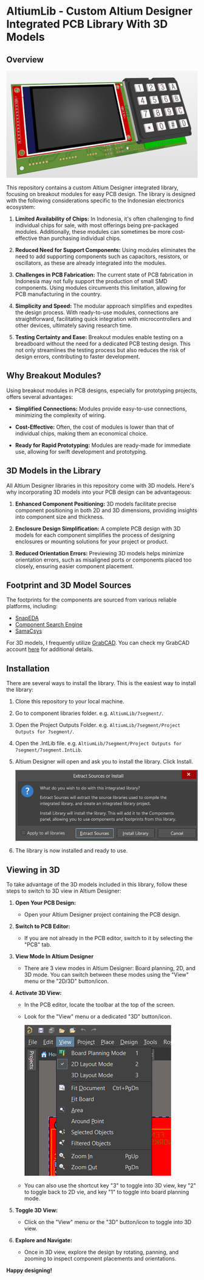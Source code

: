 # AltiumLib - Custom Altium Designer Integrated PCB Library With 3D Models

## Overview

![Preview breakout PCB](docs/img/intro/preview.png)

This repository contains a custom Altium Designer integrated library, focusing on breakout modules for easy PCB design. The library is designed with the following considerations specific to the Indonesian electronics ecosystem:

1. **Limited Availability of Chips:** In Indonesia, it's often challenging to find individual chips for sale, with most offerings being pre-packaged modules. Additionally, these modules can sometimes be more cost-effective than purchasing individual chips.

2. **Reduced Need for Support Components:** Using modules eliminates the need to add supporting components such as capacitors, resistors, or oscillators, as these are already integrated into the modules.

3. **Challenges in PCB Fabrication:** The current state of PCB fabrication in Indonesia may not fully support the production of small SMD components. Using modules circumvents this limitation, allowing for PCB manufacturing in the country.

4. **Simplicity and Speed:** The modular approach simplifies and expedites the design process. With ready-to-use modules, connections are straightforward, facilitating quick integration with microcontrollers and other devices, ultimately saving research time.

5. **Testing Certainty and Ease:** Breakout modules enable testing on a breadboard without the need for a dedicated PCB testing design. This not only streamlines the testing process but also reduces the risk of design errors, contributing to faster development.

## Why Breakout Modules?

Using breakout modules in PCB designs, especially for prototyping projects, offers several advantages:

- **Simplified Connections:** Modules provide easy-to-use connections, minimizing the complexity of wiring.

- **Cost-Effective:** Often, the cost of modules is lower than that of individual chips, making them an economical choice.

- **Ready for Rapid Prototyping:** Modules are ready-made for immediate use, allowing for swift development and prototyping.

## 3D Models in the Library

All Altium Designer libraries in this repository come with 3D models. Here's why incorporating 3D models into your PCB design can be advantageous:

1. **Enhanced Component Positioning:** 3D models facilitate precise component positioning in both 2D and 3D dimensions, providing insights into component size and thickness.

2. **Enclosure Design Simplification:** A complete PCB design with 3D models for each component simplifies the process of designing enclosures or mounting solutions for your project or product.

3. **Reduced Orientation Errors:** Previewing 3D models helps minimize orientation errors, such as misaligned ports or components placed too closely, ensuring easier component placement.

## Footprint and 3D Model Sources

The footprints for the components are sourced from various reliable platforms, including:

- [SnapEDA](https://www.snapeda.com/)
- [Component Search Engine](https://componentsearchengine.com/)
- [SamaCsys](https://www.samacsys.com/)

For 3D models, I frequently utilize [GrabCAD](https://grabcad.com/). You can check my GrabCAD account [here](https://grabcad.com/ahmad.aziz-15) for additional details.

## Installation

There are several ways to install the library. This is the easiest way to install the library:

1. Clone this repository to your local machine.
2. Go to component libraries folder. e.g. `AltiumLib/7segment/`.
3. Open the Project Outputs Folder. e.g. `AltiumLib/7segment/Project Outputs for 7segment/`.
4. Open the .IntLib file. e.g. `AltiumLib/7segment/Project Outputs for 7segment/7segment.IntLib`.
5. Altium Designer will open and ask you to install the library. Click Install.

    ![Install IntLib](docs/img/install/install.png)

6. The library is now installed and ready to use.

## Viewing in 3D

To take advantage of the 3D models included in this library, follow these steps to switch to 3D view in Altium Designer:

1. **Open Your PCB Design:**
   - Open your Altium Designer project containing the PCB design.

2. **Switch to PCB Editor:**
   - If you are not already in the PCB editor, switch to it by selecting the "PCB" tab.

3. **View Mode In Altium Designer**
    - There are 3 view modes in Altium Designer: Board planning, 2D, and 3D mode. You can switch between these modes using the "View" menu or the "2D/3D" button/icon.

4. **Activate 3D View:**
   - In the PCB editor, locate the toolbar at the top of the screen.
   - Look for the "View" menu or a dedicated "3D" button/icon.

       ![Alt text](docs/img/install/viewmode.png)

   - You can also use the shortcut key "3" to toggle into 3D view, key "2" to toggle back to 2D vie, and key "1" to toggle into board planning mode.

5. **Toggle 3D View:**
   - Click on the "View" menu or the "3D" button/icon to toggle into 3D view.

6. **Explore and Navigate:**
   - Once in 3D view, explore the design by rotating, panning, and zooming to inspect component placements and orientations.

**Happy designing!**
